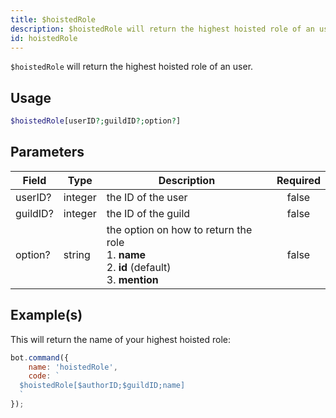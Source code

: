 ```yaml
---
title: $hoistedRole
description: $hoistedRole will return the highest hoisted role of an user.
id: hoistedRole
---
```


`$hoistedRole` will return the highest hoisted role of an user.

## Usage

```php
$hoistedRole[userID?;guildID?;option?]
```

## Parameters

| Field    | Type    | Description                                                                                               | Required |
|----------|---------|-----------------------------------------------------------------------------------------------------------|:--------:|
| userID?  | integer | the ID of the user                                                                                        |  false   |
| guildID? | integer | the ID of the guild                                                                                       |  false   |
| option?  | string  | the option on how to return the role <br /> 1. **name** <br /> 2. **id**  (default) <br /> 3. **mention** |  false   |

## Example(s)

This will return the name of your highest hoisted role:

```javascript
bot.command({
    name: 'hoistedRole',
    code: `
  $hoistedRole[$authorID;$guildID;name]
  `
});
```
